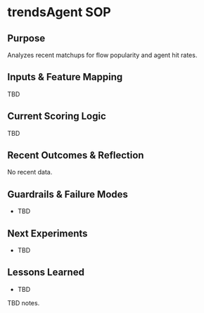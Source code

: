 # trendsAgent SOP

## Purpose
Analyzes recent matchups for flow popularity and agent hit rates.

## Inputs & Feature Mapping
TBD

## Current Scoring Logic
TBD

## Recent Outcomes & Reflection
No recent data.

## Guardrails & Failure Modes
- TBD

## Next Experiments
- TBD

## Lessons Learned
- TBD

<!-- Notes from Maintainer -->
TBD notes.
<!-- End Notes from Maintainer -->
